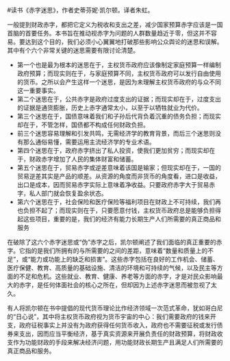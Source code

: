 #读书《赤字迷思》，作者史蒂芬妮·凯尔顿。译者朱虹。

一般提到财政赤字，都把它定义为税收和支出之差，减少国家预算赤字应该是一国首脑的首要任务。本书旨在推动视赤字为问题的人群数量趋近于零，但这并不容易。要达到这个目的，我们必须小心翼翼地打破那些影响公众舆论的迷思和误解。其中有个六个非常关键的迷思需要有限讨论清楚。

- 第一个也是最为根本的迷思在于，主权货币政府应该像制定家庭预算一样编制政府预算；而现实则在于，与家庭预算不同，主权货币政府可以发行自由使用的货币。之所以会产生这样一个迷思，是因为未理解主权货币政府的与众不同这一重要事实。
- 第二个迷思在于，公共赤字是政府过度支出的证据；而现实却在于，过度支出的证据是通货膨胀，历史上赤字通常太小，以至于以牺牲就业为代价。
- 第三个迷思在于，国债意味着我们和子孙后代背负着沉重的债务负担；而现实却在于，不管怎样，国债都不构成任何财政负担。
- 前三个迷思容易理解和引发共鸣，无需经济学的教育背景，而后三个迷思则没有那么通俗易懂，需要运用主流经济学的专业术语。
- 第四个迷思在于，政府赤字挤出了私人投资，使我们更加贫穷；而现实却在于，财政赤字增加了人民的集体财富和储蓄。
- 第五个迷思在于，贸易赤字或逆差意味着该国是输家；但现实却在于，一国的贸易逆差其实是产品的顺差。从资源的角度而非货币的角度看，进口是收益，出口是成本，因而贸易赤字实际上意味着净收益。只要政府赤字大于贸易赤字，私人部门就会恢复盈余状态。
- 第六个迷思在于，社会保险和医疗保险等福利项目在财政上不可持续，我们再也负担不起了；而现实则在于，只要愿意付钱，主权货币政府总是能够负担得起这些项目，重要的是，我们的经济有能力长期生产人们所需要的真正商品和服务

在破除了这六个赤字迷思或“伪”赤字之后，凯尔顿阐述了我们面临的真正重要的赤字。它指的是我们所拥有的与所需要的之间的差距，意味着“数量和质量上的不足”，或“能力或功能上的缺乏和损害”。这些赤字包括在良好的工作机会、储蓄、医疗保健、教育、高质量的基础设施、清洁的环境和可持续的气候，以及民主等方面的不足和危机。这些就业、教育、健康、养老等方面的赤字，才是对民众影响最大的赤字，是任何体面社会的核心之所在，但却因为上述赤字迷思而被忽视了太久。

有人将凯尔顿在书中提倡的现代货币理论比作经济领域一次范式革命，犹如哥白尼的“日心说”，其中将主权货币政府视为货币宇宙的中心：我们需要政府的钱来开支，政府征税事实上并没有为政府获得任何货币收入，政府也不需要征税或发行债券来支出，因而应当平衡经济，基于真实资源来开展负责任的财政预算，将财政收支作为功能财政的手段来解决经济问题，用功能财政长期生产且满足人们所需要的真正商品和服务。